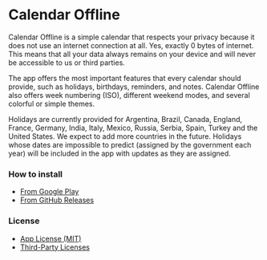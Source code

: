 # Calendar Offline

Calendar Offline is a simple calendar that respects your privacy because it does not use an internet connection at all. Yes, exactly 0 bytes of internet. This means that all your data always remains on your device and will never be accessible to us or third parties.

The app offers the most important features that every calendar should provide, such as holidays, birthdays, reminders, and notes. Calendar Offline also offers week numbering (ISO), different weekend modes, and several colorful or simple themes.

Holidays are currently provided for Argentina, Brazil, Canada, England, France, Germany, India, Italy, Mexico, Russia, Serbia, Spain, Turkey and the United States. We expect to add more countries in the future. Holidays whose dates are impossible to predict (assigned by the government each year) will be included in the app with updates as they are assigned.

### How to install
- [From Google Play](https://play.google.com/store/apps/details?id=com.asivers.mycalendar)
- [From GitHub Releases](https://github.com/asivers/mycalendar/releases)

### License
- [App License (MIT)](LICENSE)
- [Third-Party Licenses](THIRD-PARTY-LICENSES)
